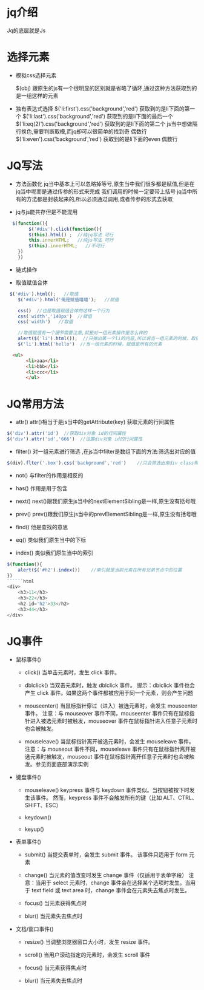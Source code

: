 # jq介绍
  Jq的底层就是Js
#   选择元素
- 模拟css选择元素

	$(obj) 跟原生的js有一个很明显的区别就是省略了循环,通过这种方法获取到的是一组这样的元素
	
	
- 独有表达式选择
    	$('li:first').css('background','red')  获取到的是li下面的第一个
		$('li:last').css('background','red')  获取到的是li下面的最后一个
		$('li:eq(2)').css('background','red')  获取到的是li下面的第二个
		js当中想做隔行换色,需要判断取模,而jq却可以很简单的找到奇 偶数行
		$('li:even').css('background','red')  获取到的是li下面的even 偶数行
   


#   JQ写法
- 方法函数化
	jq当中基本上可以忽略掉等号,原生当中我们很多都是赋值,但是在jq当中呢而是通过传参的形式来完成
	我们调用的时候一定要带上括号
	jq当中所有的方法都是封装起来的,所以必须通过调用,或者传参的形式去获取
	
- jq与js能共存但是不能混用
```javascript
  $(function(){
    	$('#div').click(function(){
    	$(this).html() ;  //纯jq写法 可行
    	this.innerHTML;   //纯js写法 可行
        $(this).innerHTML;   //不可行
    })
    })
```

- 链式操作

- 取值赋值合体
```javascript
 $('#div').html();   //取值
    $('#div').html('俺是赋值嘻嘻');   //赋值

    css()  //也是取值赋值合体的这样一个行为
    css('width','140px')  //赋值
    css('width')   //取值

    //取值赋值有一个细节需要注意,就是对一组元素操作是怎么样的
    alert($('li').html());  //只弹出第一个li的内容,所以说当一组元素的时候，取值是一组中的第一个,如果想取所有的话我们就可以利用循环来做
    $('li').html('hello')  //当一组元素的时候，赋值是所有的元素
```
 ```html
   <ul>
    	<li>aaa</li>
    	<li>bbb</li>
    	<li>ccc</li>
    	</ul>
```
#   JQ常用方法
- attr()
	attr()相当于是js当中的getAttribute(key) 获取元素的行间属性
```javascript
$('div').attr('id')  //获取div对象 id的行间属性
$('div').attr('id','666')  //设置div对象 id的行间属性
```
- filter()
	对一组元素进行筛选 ,在js当中filter是数组下面的方法:筛选出对应的值
```javascript
$(div).flter('.box').css('background','red')    //只会筛选出来div class带box的
```

- not()
	与filter的作用是相反的

- has()
	作用是用于包含

- next()
  next()跟我们原生js当中的nextElementSibling是一样,原生没有括号哦

- prev()
  prev()跟我们原生js当中的prevElementSibling是一样,原生没有括号哦

- find()
   他是查找的意思

- eq()
	类似我们原生当中的下标

- index()
	类似我们原生当中的索引
```javascript
$(function(){
	alert($('#h2').index())    //索引就是当前元素在所有兄弟节点中的位置
})
``````html
<div>
	<h3>11</h3>
	<h3>22</h3>
	<h2 id='h2'>33</h2>
	<h3>44</h3>
</div>
```
#   JQ事件
- 鼠标事件()
	- click()
	当单击元素时，发生 click 事件。
	
	- dblclick()
	当双击元素时，触发 dblclick 事件。
	提示：dblclick 事件也会产生 click 事件。如果这两个事件都被应用于同一个元素，则会产生问题
	
	- mouseenter()
	当鼠标指针穿过（进入）被选元素时，会发生 mouseenter 事件。
	注意：与 mouseover 事件不同，mouseenter 事件只有在鼠标指针进入被选元素时被触发，mouseover 事件在鼠标指针进入任意子元素时也会被触发。
	
	- mouseleave()
	当鼠标指针离开被选元素时，会发生 mouseleave 事件。
	注意：与 mouseout 事件不同，mouseleave 事件只有在鼠标指针离开被选元素时被触发，mouseout 事件在鼠标指针离开任意子元素时也会被触发。参见页面底部演示实例
	
	
- 键盘事件()
	
	- mouseleave()
	keypress 事件与 keydown 事件类似。当按钮被按下时发生该事件。
然而，keypress 事件不会触发所有的键（比如 ALT、CTRL、SHIFT、ESC）

	- keydown()
	
	- keyup()
	
- 	表单事件()
	
	- submit()
	当提交表单时，会发生 submit 事件。
	该事件只适用于 form 元素

	- change()
	当元素的值改变时发生 change 事件（仅适用于表单字段）
	注意：当用于 select 元素时，change 事件会在选择某个选项时发生。当用于 text field 或 text area 时，change 事件会在元素失去焦点时发生。
	- focus()
	当元素获得焦点时
	
	- blur()
	当元素失去焦点时
	
- 	文档/窗口事件()
	
	- 	resize()
	当调整浏览器窗口大小时，发生 resize 事件。

	- scroll()
	当用户滚动指定的元素时，会发生 scroll 事件
	- focus()
	当元素获得焦点时
	
	- blur()
	当元素失去焦点时
